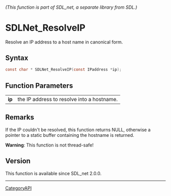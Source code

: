 ###### (This function is part of SDL_net, a separate library from SDL.)
# SDLNet_ResolveIP

Resolve an IP address to a host name in canonical form.

## Syntax

```c
const char * SDLNet_ResolveIP(const IPaddress *ip);

```

## Function Parameters

|            |                                            |
| ---------- | ------------------------------------------ |
| **ip**     | the IP address to resolve into a hostname. |

## Remarks

If the IP couldn't be resolved, this function returns NULL, otherwise a
pointer to a static buffer containing the hostname is returned.

**Warning**: This function is not thread-safe!

## Version

This function is available since SDL_net 2.0.0.

----
[CategoryAPI](CategoryAPI.md)
